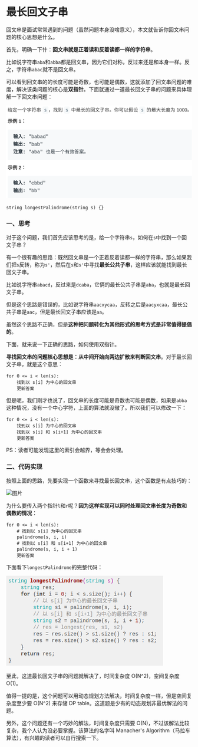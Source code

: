 # 最长回文子串

回文串是面试常常遇到的问题（虽然问题本身没啥意义），本文就告诉你回文串问题的核心思想是什么。

首先，明确一下什：**回文串就是正着读和反着读都一样的字符串**。

比如说字符串`aba`和`abba`都是回文串，因为它们对称，反过来还是和本身一样。反之，字符串`abac`就不是回文串。

可以看到回文串的的长度可能是奇数，也可能是偶数，这就添加了回文串问题的难度，解决该类问题的核心是**双指针**。下面就通过一道最长回文子串的问题来具体理解一下回文串问题：

![图片](最长回文子串.assets/640.png)

```
string longestPalindrome(string s) {}
```

### 一、思考

对于这个问题，我们首先应该思考的是，给一个字符串`s`，如何在`s`中找到一个回文子串？

有一个很有趣的思路：既然回文串是一个正着反着读都一样的字符串，那么如果我们把`s`反转，称为`s'`，然后在`s`和`s'`中寻找**最长公共子串**，这样应该就能找到最长回文子串。

比如说字符串`abacd`，反过来是`dcaba`，它俩的最长公共子串是`aba`，也就是最长回文子串。

但是这个思路是错误的，比如说字符串`aacxycaa`，反转之后是`aacyxcaa`，最长公共子串是`aac`，但是最长回文子串应该是`aa`。

虽然这个思路不正确，但是**这种把问题转化为其他形式的思考方式是非常值得提倡的**。

下面，就来说一下正确的思路，如何使用双指针。

**寻找回文串的问题核心思想是：从中间开始向两边扩散来判断回文串**。对于最长回文子串，就是这个意思：

```
for 0 <= i < len(s):
    找到以 s[i] 为中心的回文串
    更新答案
```

但是呢，我们刚才也说了，回文串的长度可能是奇数也可能是偶数，如果是`abba`这种情况，没有一个中心字符，上面的算法就没辙了。所以我们可以修改一下：

```
for 0 <= i < len(s):
    找到以 s[i] 为中心的回文串
    找到以 s[i] 和 s[i+1] 为中心的回文串
    更新答案
```

PS：读者可能发现这里的索引会越界，等会会处理。

### 二、代码实现

按照上面的思路，先要实现一个函数来寻找最长回文串，这个函数是有点技巧的：

![图片](https://mmbiz.qpic.cn/mmbiz_png/map09icNxZ4lLwdm05DtOeOPia4eSQF3HJ35jOicswr8BxewicbXvjKK3tpERQqORIqmJwddx7AXwxhjDm4QBicUoQw/640?wx_fmt=png&wxfrom=5&wx_lazy=1&wx_co=1)

为什么要传入两个指针`l`和`r`呢？**因为这样实现可以同时处理回文串长度为奇数和偶数的情况**：

```
for 0 <= i < len(s):
    # 找到以 s[i] 为中心的回文串
    palindrome(s, i, i)
    # 找到以 s[i] 和 s[i+1] 为中心的回文串
    palindrome(s, i, i + 1)
    更新答案
```

下面看下`longestPalindrome`的完整代码：

![图片](最长回文子串.assets/640-1647491058300.png)

至此，这道最长回文子串的问题就解决了，时间复杂度 O(N^2)，空间复杂度 O(1)。

值得一提的是，这个问题可以用动态规划方法解决，时间复杂度一样，但是空间复杂度至少要 O(N^2) 来存储 DP table。这道题是少有的动态规划非最优解法的问题。

另外，这个问题还有一个巧妙的解法，时间复杂度只需要 O(N)，不过该解法比较复杂，我个人认为没必要掌握。该算法的名字叫 Manacher's Algorithm（马拉车算法），有兴趣的读者可以自行搜索一下。